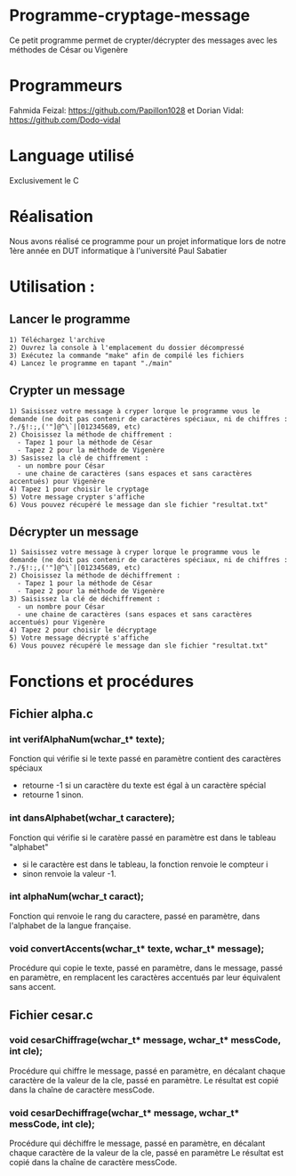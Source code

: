 # Programme-cryptage-message
Ce petit programme permet de crypter/décrypter des messages avec les méthodes de César ou Vigenère

# Programmeurs
Fahmida Feizal: https://github.com/Papillon1028 et Dorian Vidal: https://github.com/Dodo-vidal

# Language utilisé
Exclusivement le C

# Réalisation
Nous avons réalisé ce programme pour un projet informatique lors de notre 1ère année en DUT informatique à l'université Paul Sabatier

# Utilisation :
 ## Lancer le programme
    1) Téléchargez l'archive
    2) Ouvrez la console à l'emplacement du dossier décompressé
    3) Exécutez la commande "make" afin de compilé les fichiers
    4) Lancez le programme en tapant "./main"
    
 ## Crypter un message
    1) Saisissez votre message à cryper lorque le programme vous le demande (ne doit pas contenir de caractères spéciaux, ni de chiffres : ?./§!:;,('"]@^\`|[012345689, etc)
    2) Choisissez la méthode de chiffrement : 
      - Tapez 1 pour la méthode de César 
      - Tapez 2 pour la méthode de Vigenère
    3) Sasissez la clé de chiffrement : 
      - un nombre pour César 
      - une chaine de caractères (sans espaces et sans caractères accentués) pour Vigenère
    4) Tapez 1 pour choisir le cryptage
    5) Votre message crypter s'affiche
    6) Vous pouvez récupéré le message dan sle fichier "resultat.txt"
    
 ## Décrypter un message
    1) Saisissez votre message à cryper lorque le programme vous le demande (ne doit pas contenir de caractères spéciaux, ni de chiffres : ?./§!:;,('"]@^\`|[012345689, etc)
    2) Choisissez la méthode de déchiffrement : 
      - Tapez 1 pour la méthode de César 
      - Tapez 2 pour la méthode de Vigenère
    3) Saisissez la clé de déchiffrement :
      - un nombre pour César 
      - une chaine de caractères (sans espaces et sans caractères accentués) pour Vigenère
    4) Tapez 2 pour choisir le décryptage
    5) Votre message décrypté s'affiche
    6) Vous pouvez récupéré le message dan sle fichier "resultat.txt"

# Fonctions et procédures
 ## Fichier alpha.c
  ### int verifAlphaNum(wchar_t* texte);
   Fonction qui vérifie si le texte passé en paramètre contient des caractères spéciaux
   - retourne -1 si un caractère du texte est égal à un caractère spécial
   - retourne 1 sinon.
  ### int dansAlphabet(wchar_t caractere);
   Fonction qui vérifie si le caratère passé en paramètre est dans le tableau "alphabet" 
   - si le caractère est dans le tableau, la fonction renvoie le compteur i
   - sinon renvoie la valeur -1.
  ### int alphaNum(wchar_t caract);
   Fonction qui renvoie le rang du caractere, passé en paramètre, dans l'alphabet de la langue française.
  ### void convertAccents(wchar_t* texte, wchar_t* message);
   Procédure qui copie le texte, passé en paramètre, dans le message, passé en paramètre,
   en remplacent les caractères accentués par leur équivalent sans accent.
 ## Fichier cesar.c
  ### void cesarChiffrage(wchar_t* message, wchar_t* messCode, int cle);
   Procédure qui chiffre le message, passé en paramètre, en décalant chaque caractère de la valeur de la cle, passé en paramètre.
   Le résultat est copié dans la chaîne de caractère messCode.
  ### void cesarDechiffrage(wchar_t* message, wchar_t* messCode, int cle);
   Procédure qui déchiffre le message, passé en paramètre, en décalant chaque caractère de la valeur de la cle, passé en paramètre
   Le résultat est copié dans la chaîne de caractère messCode.
   
   
